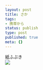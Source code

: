 ```yaml
---
layout: post
title: さか
tags:
- 携帯から
status: publish
type: post
published: true
meta: {}
---
```

<div class="caption">紙ふぶき
</div>
<div class="photo"><img src="http://wo.skr.jp/images/uploads/blog-photo-1132725802.24-0.jpg" /></div>
